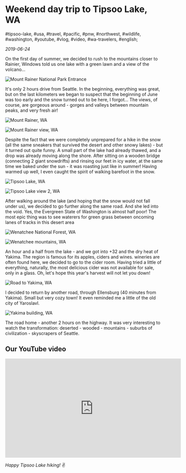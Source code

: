 # Weekend day trip to Tipsoo Lake, WA

#tipsoo-lake, #usa, #travel, #pacific, #pnw, #northwest, #wildlife, #washington, #youtube, #vlog, #video, #wa-travelers, #english;

_2019-06-24_

On the first day of summer, we decided to rush to the mountains closer to Rainier, Windows told us one lake with a green lawn and a view of the volcano...

![Mount Rainer National Park Entrance](/images/weekend-day-trip-to-tipsoo-lake-wa/2.jpg "Mount Rainer National Park Entrance")

It's only 2 hours drive from Seattle.
In the beginning, everything was great, but on the last kilometers we began to suspect that the beginning of June was too early and the snow turned out to be here, I forgot... The views, of course, are gorgeous around - gorges and valleys between mountain peaks, and very fresh air!

![Mount Rainer, WA](/images/weekend-day-trip-to-tipsoo-lake-wa/1.jpg "Mount Rainer, WA")

![Mount Rainer view, WA](/images/weekend-day-trip-to-tipsoo-lake-wa/3.jpg "Mount Rainer view, WA")

Despite the fact that we were completely unprepared for a hike in the snow (all the same sneakers that survived the desert and other snowy lakes) - but it turned out quite funny. A small part of the lake had already thawed, and a drop was already moving along the shore. After sitting on a wooden bridge (connecting 2 giant snowdrifts) and rinsing our feet in icy water, at the same time we baked under the sun - it was roasting just like in summer! Having warmed up well, I even caught the spirit of walking barefoot in the snow.

![Tipsoo Lake, WA](/images/weekend-day-trip-to-tipsoo-lake-wa/4.jpg "Tipsoo Lake, WA")

![Tipsoo Lake view 2, WA](/images/weekend-day-trip-to-tipsoo-lake-wa/5.jpg "Tipsoo Lake view 2, WA")

After walking around the lake (and hoping that the snow would not fall under us), we decided to go further along the same road. And she led into the void. Yes, the Evergreen State of Washington is almost half poor! The most epic thing was to see waterers for green grass between oncoming lanes of tracks in this desert area

![Wenatchee National Forest, WA](/images/weekend-day-trip-to-tipsoo-lake-wa/6.jpg "Wenatchee National Forest, WA")

![Wenatchee mountains, WA](/images/weekend-day-trip-to-tipsoo-lake-wa/7.jpg "Wenatchee mountains, WA")

An hour and a half from the lake - and we got into +32 and the dry heat of Yakima. The region is famous for its apples, ciders and wines. wineries are often found here, we decided to go to the cider room. Having tried a little of everything, naturally, the most delicious cider was not available for sale, only in a glass. Oh, let's hope this year's harvest will not let you down!

![Road to Yakima, WA](/images/weekend-day-trip-to-tipsoo-lake-wa/8.jpg "Road to Yakima, WA")

I decided to return by another road, through Ellensburg (40 minutes from Yakima). Small but very cozy town! It even reminded me a little of the old city of Yaroslavl.

![Yakima building, WA](/images/weekend-day-trip-to-tipsoo-lake-wa/9.jpg "Yakima building, WA")

The road home - another 2 hours on the highway. It was very interesting to watch the transformation: deserted - wooded - mountains - suburbs of civilization - skyscrapers of Seattle.

## Our YouTube video

<div class="responsive-iframe">
<iframe width="560" height="315" src="https://www.youtube.com/embed/kJkgoHDaCwk" title="YouTube video player" frameborder="0" allow="accelerometer; autoplay; clipboard-write; encrypted-media; gyroscope; picture-in-picture" allowfullscreen></iframe>
</div>

_Happy Tipsoo Lake hiking!_ :v:
